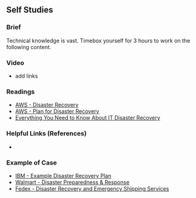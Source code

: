 ## Self Studies

### Brief

Technical knowledge is vast. Timebox yourself for 3 hours to work on the following content.

### Video 

- add links

### Readings

- [AWS - Disaster Recovery](https://aws.amazon.com/what-is/disaster-recovery/)
- [AWS - Plan for Disaster Recovery](https://docs.aws.amazon.com/wellarchitected/latest/reliability-pillar/plan-for-disaster-recovery-dr.html)
- [Everything You Need to Know About IT Disaster Recovery](https://www.mimecast.com/blog/everything-you-need-to-know-about-it-disaster-recovery/)

### Helpful Links (References)

- 

### Example of Case 

- [IBM - Example Disaster Recovery Plan](https://www.ibm.com/docs/en/i/7.1?topic=system-example-disaster-recovery-plan)
- [Walmart - Disaster Preparedness & Response](https://corporate.walmart.com/esgreport/social/disaster-preparedness-response)
- [Fedex - Disaster Recovery and Emergency Shipping Services](https://customcritical.fedex.com/us/services/market-industry/disaster.shtml)
